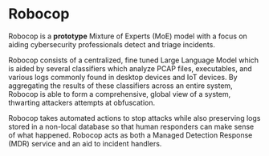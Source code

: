 # Robocop
Robocop is a **prototype** Mixture of Experts (MoE) model with a focus on aiding cybersecurity professionals detect and triage incidents. 

Robocop consists of a centralized, fine tuned Large Language Model which is aided by several classifiers which analyze PCAP files, executables, and various logs commonly found in desktop devices and IoT devices. By aggregating the results of these classifiers across an entire system, Robocop is able to form a comprehensive, global view of a system, thwarting attackers attempts at obfuscation.

Robocop takes automated actions to stop attacks while also preserving logs stored in a non-local database so that human responders can make sense of what happened. Robocop acts as both a Managed Detection Response (MDR) service and an aid to incident handlers. 
